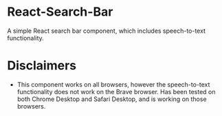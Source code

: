 # React-Search-Bar
A simple React search bar component, which includes speech-to-text functionality.

# Disclaimers
- This component works on all browsers, however the speech-to-text functionality does not work on the Brave browser. Has been tested on both Chrome Desktop and Safari Desktop, and is working on those browsers.
